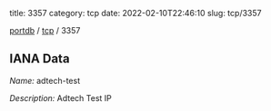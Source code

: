 title: 3357
category: tcp
date: 2022-02-10T22:46:10
slug: tcp/3357

[portdb](/) / [tcp](/category/tcp.html) / 3357


## IANA Data

_Name:_ adtech-test

_Description:_ Adtech Test IP

